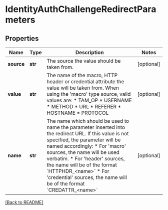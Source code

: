 # IdentityAuthChallengeRedirectParameters


## Properties

Name | Type | Description | Notes
------------ | ------------- | ------------- | -------------
**source** | **str** | The source the value should be taken from.  | [optional] 
**value** | **str** | The name of the macro, HTTP header or credential attribute the value will be taken from. When using the &#39;macro&#39; type source, valid values are:    * TAM\_OP   * USERNAME   * METHOD   * URL   * REFERER   * HOSTNAME   * PROTOCOL  | [optional] 
**name** | **str** | The name which should be used to name the parameter inserted into the redirect URL. If this value is not specified, the parameter will be named accordingly:    * For &#39;macro&#39; sources, the name will be used verbatim.   * For &#39;header&#39; sources, the name will be of the format &#x60;HTTPHDR\_&lt;name&gt;&#x60;   * For &#39;credential&#39; sources, the name will be of the format &#x60;CREDATTR\_&lt;name&gt;&#x60;  | [optional] 

[[Back to README]](../README.md)



